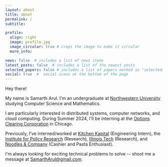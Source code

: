 ```yaml
---
layout: about
title: about
permalink: /
subtitle: 

profile:
  align: right
  image: profile.jpg
  image_circular: true # crops the image to make it circular
  more_info:

news: false  # includes a list of news items
latest_posts: false  # includes a list of the newest posts
selected_papers: false # includes a list of papers marked as "selected={true}"
social: true  #  social icons at the bottom of the page
---
```


Hey there!

My name is Samarth Arul. I'm an undergraduate at [Northwestern University](https://www.northwestern.edu) studying Computer Science and Mathematics.

I am particularly interested in distributed systems, computer networks, and cloud computing. During Summer 2024, I'll be interning at the [Options Clearing Corporation](https://www.theocc.com) in Chicago. 

Previously, I've interned/worked at [Kitchen Kapital](https://www.thegarage.northwestern.edu/programs/the-residency-program) (Engineering Intern), the [Institute for Policy Research](https://www.ipr.northwestern.edu/) (Research), [Illinois Tech](https://www.iit.edu/) (Research), and [Noodles & Company](https://en.wikipedia.org/wiki/Noodles_%26_Company) (Cashier and Pasta Enthusiast).

I'm always looking for exciting technical problems to solve -- shoot me a message at SamarthArul@gmail.com.